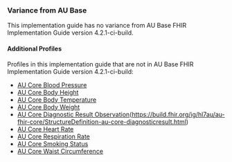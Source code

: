 ### Variance from AU Base
This implementation guide has no variance from AU Base FHIR Implementation Guide version 4.2.1-ci-build.

#### Additional Profiles
Profiles in this implementation guide that are not in AU Base FHIR Implementation Guide version 4.2.1-ci-build: 
- [AU Core Blood Pressure](https://build.fhir.org/ig/hl7au/au-fhir-core/StructureDefinition-au-core-bloodpressure.html)
- [AU Core Body Height](https://build.fhir.org/ig/hl7au/au-fhir-core/StructureDefinition-au-core-bodyheight.html)
- [AU Core Body Temperature](https://build.fhir.org/ig/hl7au/au-fhir-core/StructureDefinition-au-core-bodytemp.html)
- [AU Core Body Weight](https://build.fhir.org/ig/hl7au/au-fhir-core/StructureDefinition-au-core-bodyweight.html)
- [AU Core Diagnostic Result Observation]()(https://build.fhir.org/ig/hl7au/au-fhir-core/StructureDefinition-au-core-diagnosticresult.html)
- [AU Core Heart Rate](https://build.fhir.org/ig/hl7au/au-fhir-core/StructureDefinition-au-core-heartrate.html)
- [AU Core Respiration Rate](https://build.fhir.org/ig/hl7au/au-fhir-core/StructureDefinition-au-core-resprate.html)
- [AU Core Smoking Status](https://build.fhir.org/ig/hl7au/au-fhir-core/StructureDefinition-au-core-smokingstatus.html)
- [AU Core Waist Circumference](https://build.fhir.org/ig/hl7au/au-fhir-core/StructureDefinition-au-core-waistcircum.html)
